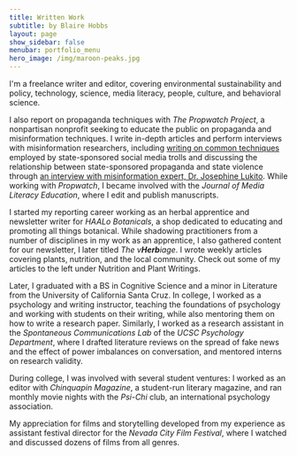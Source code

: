 ```yaml
---
title: Written Work
subtitle: by Blaire Hobbs
layout: page
show_sidebar: false
menubar: portfolio_menu
hero_image: /img/maroon-peaks.jpg
---
```


I'm a freelance writer and editor, covering environmental sustainability and policy, technology, science, media literacy, people, culture, and behavioral science. 

I also report on propaganda techniques with *The Propwatch Project*, a nonpartisan nonprofit seeking to educate the public on propaganda and misinformation techniques. I write in-depth articles and perform interviews with misinformation researchers, including [writing on common techniques](https://www.propwatch.org/article.php?id=295) employed by state-sponsored social media trolls and discussing the relationship between state-sponsored propaganda and state violence through [an interview with misinformation expert, Dr. Josephine Lukito](https://www.propwatch.org/article.php?id=305). While working with *Propwatch*, I became involved with the *Journal of Media Literacy Education*, where I edit and publish manuscripts.

I started my reporting career working as an herbal apprentice and newsletter writer for *HAALo Botanicals*, a shop dedicated to educating and promoting all things botanical. While shadowing practitioners from a number of disciplines in my work as an apprentice, I also gathered content for our newsletter, I later titled *The v**Herb**iage*. I wrote weekly articles covering plants, nutrition, and the local community. Check out some of my articles to the left under Nutrition and Plant Writings.

Later, I graduated with a BS in Cognitive Science and a minor in Literature from the University of California Santa Cruz. In college, I worked as a psychology and writing instructor, teaching the foundations of psychology and working with students on their writing, while also mentoring them on how to write a research paper. Similarly, I worked as a research assistant in the *Spontaneous Communications Lab* of the *UCSC Psychology Department*, where I drafted literature reviews on the spread of fake news and the effect of power imbalances on conversation, and mentored interns on research validity.

During college, I was involved with several student ventures: I worked as an editor with *Chinquapin Magazine*, a student-run literary magazine, and ran monthly movie nights with the *Psi-Chi* club, an international psychology association. 

My appreciation for films and storytelling developed from my experience as assistant festival director for the *Nevada City Film Festival*, where I watched and discussed dozens of films from all genres.  

